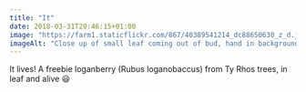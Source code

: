 ```yaml
---
title: "It"
date: 2018-03-31T20:46:15+01:00
image: "https://farm1.staticflickr.com/867/40389541214_dc88650630_z_d.jpg"
imageAlt: "Close up of small leaf coming out of bud, hand in background"
---
```


It lives! A freebie loganberry (Rubus loganobaccus) from Ty Rhos trees, in leaf and alive 😃
